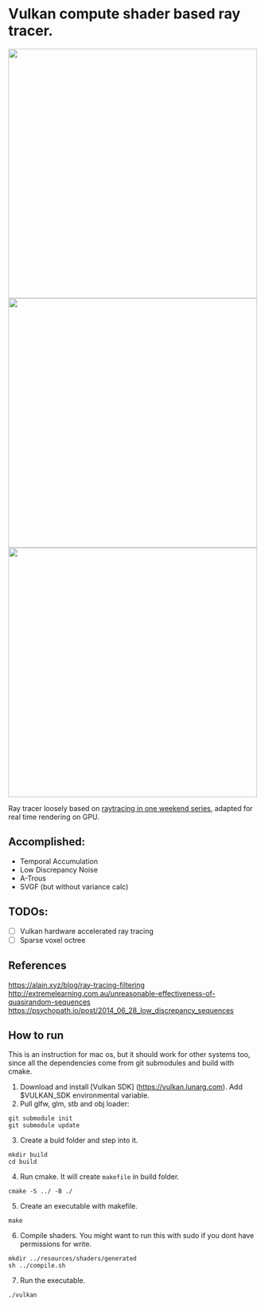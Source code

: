 # Vulkan compute shader based ray tracer.

<img width="500" src="https://github.com/dannyHallo/RTX-in-a-weekend-with-Vulkan/blob/main/imgs/1.%20raw.png">
<img width="500" src="https://github.com/dannyHallo/RTX-in-a-weekend-with-Vulkan/blob/main/imgs/2.%20temporal.png">
<img width="500" src="https://github.com/dannyHallo/RTX-in-a-weekend-with-Vulkan/blob/main/imgs/3.%20filtered.png">

Ray tracer loosely based on [raytracing in one weekend series](https://raytracing.github.io), adapted for real time rendering on GPU.

## Accomplished:

- Temporal Accumulation
- Low Discrepancy Noise
- A-Trous
- SVGF (but without variance calc)

## TODOs:

- [ ] Vulkan hardware accelerated ray tracing
- [ ] Sparse voxel octree

## References

https://alain.xyz/blog/ray-tracing-filtering
http://extremelearning.com.au/unreasonable-effectiveness-of-quasirandom-sequences
https://psychopath.io/post/2014_06_28_low_discrepancy_sequences

## How to run

This is an instruction for mac os, but it should work for other systems too, since all the dependencies come from git submodules and build with cmake.

1. Download and install [Vulkan SDK] (https://vulkan.lunarg.com). Add $VULKAN_SDK environmental variable.
2. Pull glfw, glm, stb and obj loader:

```
git submodule init
git submodule update
```

3. Create a buld folder and step into it.

```
mkdir build
cd build
```

4. Run cmake. It will create `makefile` in build folder.

```
cmake -S ../ -B ./
```

5. Create an executable with makefile.

```
make
```

6. Compile shaders. You might want to run this with sudo if you dont have permissions for write.

```
mkdir ../resources/shaders/generated
sh ../compile.sh
```

7. Run the executable.

```
./vulkan
```

